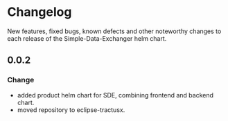 # Changelog

New features, fixed bugs, known defects and other noteworthy changes to each release of the Simple-Data-Exchanger helm chart.

## 0.0.2

### Change

* added product helm chart for SDE, combining frontend and backend chart.
* moved repository to eclipse-tractusx.
